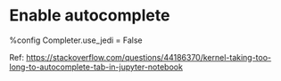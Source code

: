 # Enable autocomplete
%config Completer.use_jedi = False

Ref: https://stackoverflow.com/questions/44186370/kernel-taking-too-long-to-autocomplete-tab-in-jupyter-notebook
